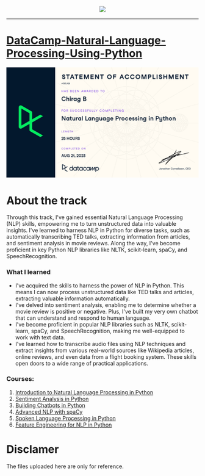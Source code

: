 <p align="center">

  <img height="100" src="https://dka575ofm4ao0.cloudfront.net/pages-transactional_logos/retina/17180/regular.png">  

</p>
<hr>  

# [DataCamp-Natural-Language-Processing-Using-Python](https://www.coursera.org/specializations/natural-language-processing)

[![Welcome](https://github.com/Chirag05B/Portfolio/blob/main/Projects/DataCamp%20Projects/Data%20Camp%20NLP%20Track_page-0001.jpg)](https://www.datacamp.com/completed/statement-of-accomplishment/track/74184e92fb728d9c43a6c9dc2db5ff9da738cc72)

 
 
 # About the track
 Through this track, I've gained essential Natural Language Processing (NLP) skills, empowering me to turn unstructured data into valuable insights. I've learned to harness NLP in Python for diverse tasks, such as automatically transcribing TED talks, extracting information from articles, and sentiment analysis in movie reviews. Along the way, I've become proficient in key Python NLP libraries like NLTK, scikit-learn, spaCy, and SpeechRecognition.

 ### What I learned
 - I've acquired the skills to harness the power of NLP in Python. This means I can now process unstructured data like TED talks and articles, extracting valuable information automatically. 
- I've delved into sentiment analysis, enabling me to determine whether a movie review is positive or negative. Plus, I've built my very own chatbot that can understand and respond to human language.
- I've become proficient in popular NLP libraries such as NLTK, scikit-learn, spaCy, and SpeechRecognition, making me well-equipped to work with text data. 
- I've learned how to transcribe audio files using NLP techniques and extract insights from various real-world sources like Wikipedia articles, online reviews, and even data from a flight booking system. These skills open doors to a wide range of practical applications.
 
### Courses:
1. [Introduction to Natural Language Processing in Python](https://www.datacamp.com/courses/introduction-to-natural-language-processing-in-python)  
2. [Sentiment Analysis in Python](https://www.datacamp.com/courses/sentiment-analysis-in-python)  
3. [Building Chatbots in Python](https://www.datacamp.com/courses/building-chatbots-in-python)  
4. [Advanced NLP with spaCy](https://www.datacamp.com/courses/advanced-nlp-with-spacy)
5. [Spoken Language Processing in Python](https://www.datacamp.com/courses/spoken-language-processing-in-python)
6. [Feature Engineering for NLP in Python](https://www.datacamp.com/courses/feature-engineering-for-nlp-in-python)



# Disclamer
The files uploaded here are only for reference. 
